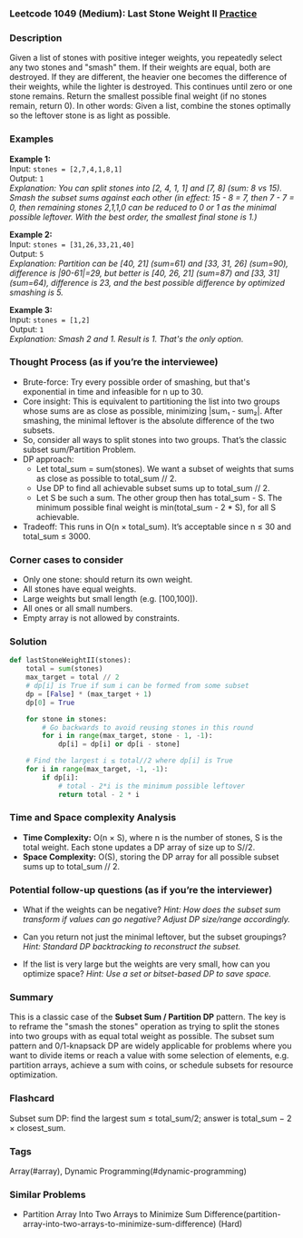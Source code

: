 ### Leetcode 1049 (Medium): Last Stone Weight II [Practice](https://leetcode.com/problems/last-stone-weight-ii)

### Description  
Given a list of stones with positive integer weights, you repeatedly select any two stones and "smash" them. If their weights are equal, both are destroyed. If they are different, the heavier one becomes the difference of their weights, while the lighter is destroyed. This continues until zero or one stone remains. Return the smallest possible final weight (if no stones remain, return 0). In other words: Given a list, combine the stones optimally so the leftover stone is as light as possible.

### Examples  

**Example 1:**  
Input: `stones = [2,7,4,1,8,1]`  
Output: `1`  
*Explanation: You can split stones into [2, 4, 1, 1] and [7, 8] (sum: 8 vs 15). Smash the subset sums against each other (in effect: 15 - 8 = 7, then 7 - 7 = 0, then remaining stones 2,1,1,0 can be reduced to 0 or 1 as the minimal possible leftover. With the best order, the smallest final stone is 1.)*

**Example 2:**  
Input: `stones = [31,26,33,21,40]`  
Output: `5`  
*Explanation: Partition can be [40, 21] (sum=61) and [33, 31, 26] (sum=90), difference is |90-61|=29, but better is [40, 26, 21] (sum=87) and [33, 31] (sum=64), difference is 23, and the best possible difference by optimized smashing is 5.*

**Example 3:**  
Input: `stones = [1,2]`  
Output: `1`  
*Explanation: Smash 2 and 1. Result is 1. That's the only option.*

### Thought Process (as if you’re the interviewee)  
- Brute-force: Try every possible order of smashing, but that's exponential in time and infeasible for n up to 30.
- Core insight: This is equivalent to partitioning the list into two groups whose sums are as close as possible, minimizing |sum₁ - sum₂|. After smashing, the minimal leftover is the absolute difference of the two subsets.
- So, consider all ways to split stones into two groups. That’s the classic subset sum/Partition Problem.
- DP approach:
  - Let total_sum = sum(stones). We want a subset of weights that sums as close as possible to total_sum // 2.
  - Use DP to find all achievable subset sums up to total_sum // 2.
  - Let S be such a sum. The other group then has total_sum - S. The minimum possible final weight is min(total_sum - 2 * S), for all S achievable.
- Tradeoff: This runs in O(n × total_sum). It’s acceptable since n ≤ 30 and total_sum ≤ 3000.

### Corner cases to consider  
- Only one stone: should return its own weight.
- All stones have equal weights.
- Large weights but small length (e.g. [100,100]).
- All ones or all small numbers.
- Empty array is not allowed by constraints.

### Solution

```python
def lastStoneWeightII(stones):
    total = sum(stones)
    max_target = total // 2
    # dp[i] is True if sum i can be formed from some subset
    dp = [False] * (max_target + 1)
    dp[0] = True

    for stone in stones:
        # Go backwards to avoid reusing stones in this round
        for i in range(max_target, stone - 1, -1):
            dp[i] = dp[i] or dp[i - stone]

    # Find the largest i ≤ total//2 where dp[i] is True
    for i in range(max_target, -1, -1):
        if dp[i]:
            # total - 2*i is the minimum possible leftover
            return total - 2 * i
```

### Time and Space complexity Analysis  

- **Time Complexity:** O(n × S), where n is the number of stones, S is the total weight. Each stone updates a DP array of size up to S//2.
- **Space Complexity:** O(S), storing the DP array for all possible subset sums up to total_sum // 2.

### Potential follow-up questions (as if you’re the interviewer)  

- What if the weights can be negative?
  *Hint: How does the subset sum transform if values can go negative? Adjust DP size/range accordingly.*

- Can you return not just the minimal leftover, but the subset groupings?
  *Hint: Standard DP backtracking to reconstruct the subset.*

- If the list is very large but the weights are very small, how can you optimize space?
  *Hint: Use a set or bitset-based DP to save space.*

### Summary
This is a classic case of the **Subset Sum / Partition DP** pattern. The key is to reframe the "smash the stones" operation as trying to split the stones into two groups with as equal total weight as possible. The subset sum pattern and 0/1-knapsack DP are widely applicable for problems where you want to divide items or reach a value with some selection of elements, e.g. partition arrays, achieve a sum with coins, or schedule subsets for resource optimization.


### Flashcard
Subset sum DP: find the largest sum ≤ total_sum/2; answer is total_sum − 2 × closest_sum.

### Tags
Array(#array), Dynamic Programming(#dynamic-programming)

### Similar Problems
- Partition Array Into Two Arrays to Minimize Sum Difference(partition-array-into-two-arrays-to-minimize-sum-difference) (Hard)